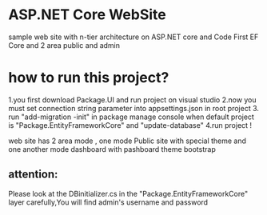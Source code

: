 # ASP.NET Core WebSite
sample web site with n-tier architecture on ASP.NET core and Code First EF Core and 2 area public and admin

# how to run this project?


1.you first download Package.UI and run project on visual studio 
2.now you must set connection string parameter into appsettings.json in root project
3. run "add-migration -init" in package manage console when  default project is "Package.EntityFrameworkCore" and "update-database"
4.run project !

web site has 2 area mode , one mode Public site with special theme and one another mode dashboard with pashboard theme bootstrap 



## attention:
Please look at the DBinitializer.cs in the "Package.EntityFrameworkCore" layer carefully,You will find admin's username and password
